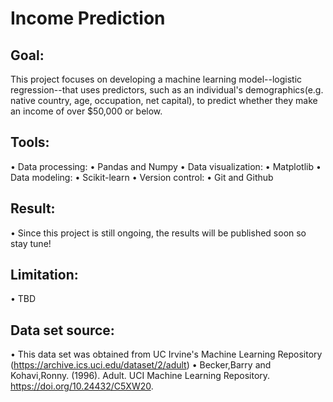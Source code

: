 # Income Prediction 

## Goal: 
This project focuses on developing a machine learning model--logistic regression--that uses predictors, such as an individual's demographics(e.g. native country, age, occupation, net capital), to predict whether they make an income of over $50,000 or below.

## Tools:
• Data processing:
    • Pandas and Numpy
• Data visualization:
    • Matplotlib
• Data modeling:
    • Scikit-learn
• Version control:
    • Git and Github

## Result:
• Since this project is still ongoing, the results will be published soon so stay tune! 

## Limitation:
• TBD

## Data set source:
• This data set was obtained from UC Irvine's Machine Learning Repository (https://archive.ics.uci.edu/dataset/2/adult)
• Becker,Barry and Kohavi,Ronny. (1996). Adult. UCI Machine Learning Repository. https://doi.org/10.24432/C5XW20.